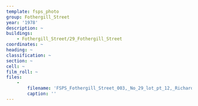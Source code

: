 ```yaml
---
template: fsps_photo
group: Fothergill_Street
year: '1978'
description: ~
buildings:
    - Fothergill_Street/29_Fothergill_Street
coordinates: ~
heading: ~
classification: ~
section: ~
cell: ~
film_roll: ~
files:
    -
        filename: 'FSPS_Fothergill_Street_003,_No_29_lot_pt_12,_Richard_William_and_Patience_Hook,_9-8-F,_1978.png'
        caption: ''
---
```

